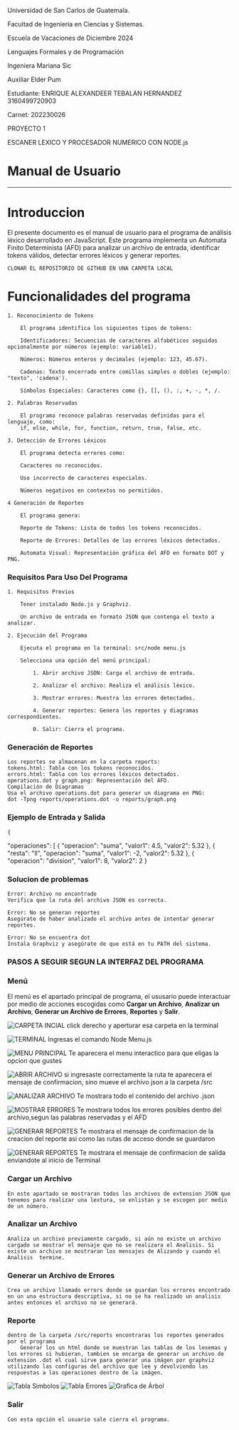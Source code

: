 Universidad de San Carlos de Guatemala.

Facultad de Ingenieria en Ciencias y Sistemas.

Escuela de Vacaciones de Diciembre 2024

Lenguajes Formales y de Programación

Ingeniera Mariana Sic

Auxiliar Elder Pum

Estudiante: ENRIQUE ALEXANDEER TEBALAN HERNANDEZ    3160499720903

Carnet: 202230026

PROYECTO 1

ESCANER LEXICO Y PROCESADOR NUMERICO CON NODE.js

# Manual de Usuario
---

# Introduccion

El presente documento es el manual de usuario para el programa de análisis léxico desarrollado en JavaScript. Este programa implementa un Automata Finito Determinista (AFD) para analizar un archivo de entrada, identificar tokens válidos, detectar errores léxicos y generar reportes.

    CLONAR EL REPOSITORIO DE GITHUB EN UNA CARPETA LOCAL

# Funcionalidades del programa

    1. Reconocimiento de Tokens

        El programa identifica los siguientes tipos de tokens:

        Identificadores: Secuencias de caracteres alfabéticos seguidas opcionalmente por números (ejemplo: variable1).

        Números: Números enteros y decimales (ejemplo: 123, 45.67).

        Cadenas: Texto encerrado entre comillas simples o dobles (ejemplo: "texto", 'cadena').

        Símbolos Especiales: Caracteres como {}, [], (), :, +, -, *, /.

    2. Palabras Reservadas

        El programa reconoce palabras reservadas definidas para el lenguaje, como:
        if, else, while, for, function, return, true, false, etc.

    3. Detección de Errores Léxicos

        El programa detecta errores como:

        Caracteres no reconocidos.

        Uso incorrecto de caracteres especiales.

        Números negativos en contextos no permitidos.

    4 Generación de Reportes

        El programa genera:

        Reporte de Tokens: Lista de todos los tokens reconocidos.

        Reporte de Errores: Detalles de los errores léxicos detectados.

        Automata Visual: Representación gráfica del AFD en formato DOT y PNG.

### Requisitos Para Uso Del Programa

    1. Requisitos Previos

        Tener instalado Node.js y Graphviz.

        Un archivo de entrada en formato JSON que contenga el texto a analizar.

    2. Ejecución del Programa

        Ejecuta el programa en la terminal: src/node menu.js

        Selecciona una opción del menú principal:

            1. Abrir archivo JSON: Carga el archivo de entrada.

            2. Analizar el archivo: Realiza el análisis léxico.

            3. Mostrar errores: Muestra los errores detectados.

            4. Generar reportes: Genera los reportes y diagramas correspondientes.

            0. Salir: Cierra el programa.

### Generación de Reportes

    Los reportes se almacenan en la carpeta reports:
    tokens.html: Tabla con los tokens reconocidos.
    errors.html: Tabla con los errores léxicos detectados.
    operations.dot y graph.png: Representación del AFD.
    Compilación de Diagramas
    Usa el archivo operations.dot para generar un diagrama en PNG:
    dot -Tpng reports/operations.dot -o reports/graph.png

### Ejemplo de Entrada y Salida
    {
   "operaciones": [
      {
	"operacion": "suma",
	"valor1": 4.5,
	"valor2": 5.32
},
{
	"resta": "ll",
	"operacion": "suma",
	"valor1": -2,
	"valor2": 5.32
},
	  {
	"operacion": "division",
	"valor1": 8,
	"valor2": 2
}

### Solucion de problemas

    Error: Archivo no encontrado
    Verifica que la ruta del archivo JSON es correcta.

    Error: No se generan reportes
    Asegúrate de haber analizado el archivo antes de intentar generar reportes.

    Error: No se encuentra dot
    Instala Graphviz y asegúrate de que está en tu PATH del sistema.

### PASOS A SEGUIR SEGUN LA INTERFAZ DEL PROGRAMA

### Menú
El menú es el apartado principal de programa, el ususario puede interactuar por medio de acciones escogidas como **Cargar un Archivo**, **Analizar un Archivo**, **Generar un Archivo de Errores**, **Reportes** y **Salir**.

![CARPETA INCIAL](/Imagenes/1.png "menu principal")
    click derecho y aperturar esa carpeta en la terminal

![TERMINAL](/Imagenes/2.png "terminal")
    Ingresas el comando Node Menu.js

![MENU PRINCIPAL](/Imagenes/3.png "Menu Principal")
    Te aparecera el menu interactico para que eligas la opcion que gustes

![ABRIR ARCHIVO](/Imagenes/4.png "Opcion 1")
    si ingresaste correctamente la ruta te aparecera el mensaje de confirmacion, sino mueve el archivo json a la carpeta /src

![ANALIZAR ARCHIVO](/Imagenes/5.png "Opcion 2")
    Te mostrara todo el contenido del archivo .json

![MOSTRAR ERRORES](/Imagenes/6.png "Opcion 3")
    Te mostrara todos los errores posibles dentro del archivo,segun las palabras reservadas y el AFD

![GENERAR REPORTES](/Imagenes/7.png "Opcion 4")
    Te mostrara el mensaje de confirmacion de la creacion del reporte asi como las rutas de acceso donde se guardaron

![GENERAR REPORTES](/Imagenes/8.png "Opcion 0")
    Te mostrara el mensaje de confirmacion de salida enviandote al inicio de Terminal

### Cargar un Archivo
    En este apartado se mostraran todos los archivos de extension JSON que tenemos para realizar una lextura, se enlistan y se escogen por medio de un número.

### Analizar un Archivo
    Analiza un archivo previamente cargado, si aún no existe un archivo cargado se mostrar el mensaje que no se realizara el Analisis. Si existe un archivo se mostraran los mensajes de Alizando y cuando el Analisis  termine.

### Generar un Archivo de Errores
    Crea un archivo llamado errors donde se guardan los errores encontrado en un una estructura descriptiva, si no se ha realizado un analisis antes entonces el archivo no se generará.


### Reporte
    dentro de la carpeta /src/reports encontraras los reportes generados por el programa
        Generar los un html donde se muestran las tablas de los lexemas y los errores si hubieran, tambien se encarga de generar un archivo de extension .dot el cual sirve para generar una imágen por graphviz utilizando las configuras del archivo que lee y devolviendo las respuestas a las operaciones dentro de la imágen.
![Tabla Simbolos](/Imagenes/ReportTokens.png "lexemas")
![Tabla Errores](/Imagenes/ReportErrors.png "errores")
![Grafica de Árbol](/Imagenes/ReportResults.png "Resultados y grafos")

### Salir

    Con esta opción el usuario sale cierra el programa.
